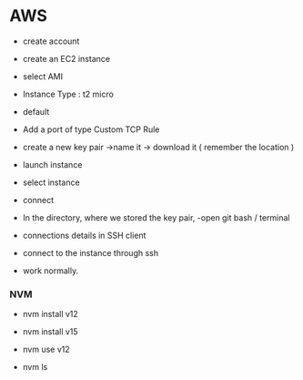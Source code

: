 # AWS

- create account

- create an EC2 instance

- select AMI

- Instance Type : t2 micro

- default

- Add a port of type Custom TCP Rule

- create a new key pair ->name it -> download it ( remember the location )

- launch instance

- select instance

- connect

- In the directory, where we stored the key pair, -open git bash / terminal

- connections details in SSH client

- connect to the instance through ssh

- work normally.

### NVM

- nvm install v12

- nvm install v15

- nvm use v12

- nvm ls
